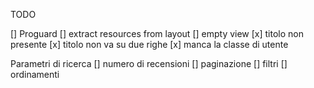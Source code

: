 TODO

[] Proguard
[] extract resources from layout
[] empty view
[x] titolo non presente
[x] titolo non va su due righe
[x] manca la classe di utente


Parametri di ricerca
[] numero di recensioni
[] paginazione
[] filtri
[] ordinamenti